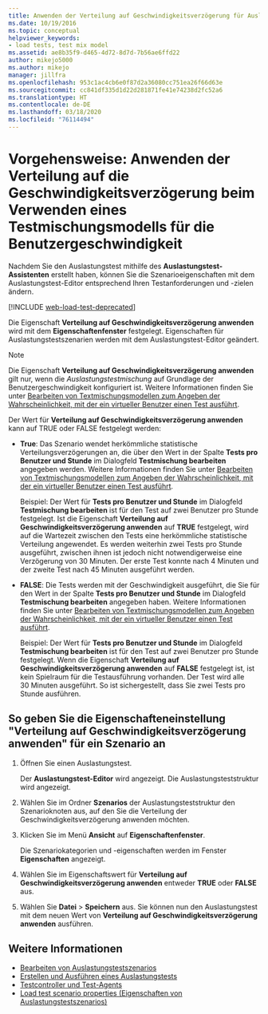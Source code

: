 ```yaml
---
title: Anwenden der Verteilung auf Geschwindigkeitsverzögerung für Auslastungstests
ms.date: 10/19/2016
ms.topic: conceptual
helpviewer_keywords:
- load tests, test mix model
ms.assetid: ae8b35f9-d465-4d72-8d7d-7b56ae6ffd22
author: mikejo5000
ms.author: mikejo
manager: jillfra
ms.openlocfilehash: 953c1ac4cb6e0f87d2a36080cc751ea26f66d63e
ms.sourcegitcommit: cc841df335d1d22d281871fe41e74238d2fc52a6
ms.translationtype: HT
ms.contentlocale: de-DE
ms.lasthandoff: 03/18/2020
ms.locfileid: "76114494"
---
```

# <a name="how-to-apply-distribution-to-pacing-delay-for-a-user-pace-test-mix-model"></a>Vorgehensweise: Anwenden der Verteilung auf die Geschwindigkeitsverzögerung beim Verwenden eines Testmischungsmodells für die Benutzergeschwindigkeit

Nachdem Sie den Auslastungstest mithilfe des **Auslastungstest-Assistenten** erstellt haben, können Sie die Szenarioeigenschaften mit dem Auslastungstest-Editor entsprechend Ihren Testanforderungen und -zielen ändern.

[!INCLUDE [web-load-test-deprecated](includes/web-load-test-deprecated.md)]

Die Eigenschaft **Verteilung auf Geschwindigkeitsverzögerung anwenden** wird mit dem **Eigenschaftenfenster** festgelegt. Eigenschaften für Auslastungstestszenarien werden mit dem Auslastungstest-Editor geändert.

> [!NOTE]
> Die Eigenschaft **Verteilung auf Geschwindigkeitsverzögerung anwenden** gilt nur, wenn die *Auslastungstestmischung* auf Grundlage der Benutzergeschwindigkeit konfiguriert ist. Weitere Informationen finden Sie unter [Bearbeiten von Textmischungsmodellen zum Angeben der Wahrscheinlichkeit, mit der ein virtueller Benutzer einen Test ausführt](../test/edit-test-mix-models-to-specify-the-probability-of-a-virtual-user-running-a-test.md).

Der Wert für **Verteilung auf Geschwindigkeitsverzögerung anwenden** kann auf TRUE oder FALSE festgelegt werden:

- **True**: Das Szenario wendet herkömmliche statistische Verteilungsverzögerungen an, die über den Wert in der Spalte **Tests pro Benutzer und Stunde** im Dialogfeld **Testmischung bearbeiten** angegeben werden. Weitere Informationen finden Sie unter [Bearbeiten von Textmischungsmodellen zum Angeben der Wahrscheinlichkeit, mit der ein virtueller Benutzer einen Test ausführt](../test/edit-test-mix-models-to-specify-the-probability-of-a-virtual-user-running-a-test.md).

     Beispiel: Der Wert für **Tests pro Benutzer und Stunde** im Dialogfeld **Testmischung bearbeiten** ist für den Test auf zwei Benutzer pro Stunde festgelegt. Ist die Eigenschaft **Verteilung auf Geschwindigkeitsverzögerung anwenden** auf **TRUE** festgelegt, wird auf die Wartezeit zwischen den Tests eine herkömmliche statistische Verteilung angewendet. Es werden weiterhin zwei Tests pro Stunde ausgeführt, zwischen ihnen ist jedoch nicht notwendigerweise eine Verzögerung von 30 Minuten. Der erste Test konnte nach 4 Minuten und der zweite Test nach 45 Minuten ausgeführt werden.

- **FALSE**: Die Tests werden mit der Geschwindigkeit ausgeführt, die Sie für den Wert in der Spalte **Tests pro Benutzer und Stunde** im Dialogfeld **Testmischung bearbeiten** angegeben haben. Weitere Informationen finden Sie unter [Bearbeiten von Textmischungsmodellen zum Angeben der Wahrscheinlichkeit, mit der ein virtueller Benutzer einen Test ausführt](../test/edit-test-mix-models-to-specify-the-probability-of-a-virtual-user-running-a-test.md).

     Beispiel: Der Wert für **Tests pro Benutzer und Stunde** im Dialogfeld **Testmischung bearbeiten** ist für den Test auf zwei Benutzer pro Stunde festgelegt. Wenn die Eigenschaft **Verteilung auf Geschwindigkeitsverzögerung anwenden** auf **FALSE** festgelegt ist, ist kein Spielraum für die Testausführung vorhanden. Der Test wird alle 30 Minuten ausgeführt. So ist sichergestellt, dass Sie zwei Tests pro Stunde ausführen.

## <a name="to-specify-the-apply-distribution-to-pacing-delay-property-setting-for-a-scenario"></a>So geben Sie die Eigenschafteneinstellung "Verteilung auf Geschwindigkeitsverzögerung anwenden" für ein Szenario an

1. Öffnen Sie einen Auslastungstest.

   Der **Auslastungstest-Editor** wird angezeigt. Die Auslastungsteststruktur wird angezeigt.

2. Wählen Sie im Ordner **Szenarios** der Auslastungsteststruktur den Szenarioknoten aus, auf den Sie die Verteilung der Geschwindigkeitsverzögerung anwenden möchten.

3. Klicken Sie im Menü **Ansicht** auf **Eigenschaftenfenster**.

   Die Szenariokategorien und -eigenschaften werden im Fenster **Eigenschaften** angezeigt.

4. Wählen Sie im Eigenschaftswert für **Verteilung auf Geschwindigkeitsverzögerung anwenden** entweder **TRUE** oder **FALSE** aus.

5. Wählen Sie **Datei** > **Speichern** aus. Sie können nun den Auslastungstest mit dem neuen Wert von **Verteilung auf Geschwindigkeitsverzögerung anwenden** ausführen.

## <a name="see-also"></a>Weitere Informationen

- [Bearbeiten von Auslastungstestszenarios](../test/edit-load-test-scenarios.md)
- [Erstellen und Ausführen eines Auslastungstests](../test/walkthrough-create-and-run-a-load-test.md)
- [Testcontroller und Test-Agents](configure-test-agents-and-controllers-for-load-tests.md)
- [Load test scenario properties (Eigenschaften von Auslastungstestszenarios)](../test/load-test-scenario-properties.md)
